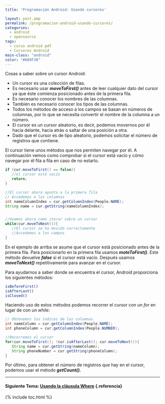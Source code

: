 ```yaml
---
title: 'Programación Android: Usando cursores'

layout: post.amp
permalink: /programacion-android-usando-cursores/
categories:
  - android
  - opensource
tags:
  - curso android pdf
  - Cursores Android
main-class: "android"
color: "#689F38"
---
```

<div class="separator" >
<a href="/assets/img/2013/07/iconoAndroid.png"  ><amp-img on="tap:lightbox1" role="button" tabindex="0" layout="responsive"  src="/assets/img/2013/07/iconoAndroid.png"  width="128px" height="128px" /></a>
</div>

Cosas a saber sobre un cursor Android:

  * Un cursor es una colección de filas.
  * Es necesario usar ***moveToFirst()*** antes de leer cualquier dato del cursor ya que éste comienza posicionado antes de la primera fila.
  * Es necesario conocer los nombres de las columnas.
  * También es necesario conocer los tipos de las columnas.
  * Todos los métodos de acceso a los campos se basan en números de columnas, por lo que se necesita convertir el nombre de la columna a un número.
  * El cursor es un cursor aleatorio, es decir, podemos movernos por él hacia delante, hacia atrás o saltar de una posición a otra.
  * Dado que el cursor es de tipo aleatorio, podemos solicitar el número de registros que contiene.

El cursor tiene unos métodos que nos permiten navegar por él. A continuación vemos como comprobar si el cursor está vacío y cómo navegar por él fila a fila en caso de no estarlo.


<!--ad-->

```java
if (cur.moveToFirst() == false){
   //el cursor está vacío
   return;
}

//El cursor ahora apunta a la primera fila
// Accedemos a las columnas
int nameColumnIndex = cur.getColumnIndex(People.NAME);
String name = cur.getString(nameColumnIndex);


//Veamos ahora como iterar sobre un cursor
while(cur.moveToNext()){
   //El curosr se ha movido correctamente
   //Accedemos a los campos
}

```

En el ejemplo de arriba se asume que el cursor está posicionado antes de la primera fila. Para posicionarlo en la primera fila usamos ***moteToFirst()***. Este método devuelve ***false*** si el cursor está vacío. Después usamos ***moveToNext()*** repetitivamente para avanzar en el cursor.

Para ayudarnos a saber donde se encuentra el cursor, Android proporciona los siguientes métodos:

```bash
isBeforeFirst()
isAfterLast()
isClosed()

```

Haciendo uso de estos métodos podemos recorrer el cursor con un *for* en lugar de con un *while:*

```java
// Obtenemos los índices de las columnas
int nameColumn = cur.getColumnIndex(People.NAME);
int phoneColumn = cur.getColumnIndex(People.NUMBER);

//Recorremos el cursor
for(cur.moveToFirst(); !cur.isAfterLast(); cur.moveToNext()){
   String name = cur.getString(nameColumn);
   String phoneNumber = cur.getString(phoneColumn);
}

```

Por último, para obtener el número de registros que hay en el cursor, podemos usar el método ***getCount().***

* * *

#### Siguiente Tema: [Usando la cláusula Where][1] {.referencia}





 [1]: /programacion-android-usando-la-clausula/

{% include toc.html %}

